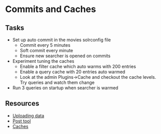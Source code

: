 # Commits and Caches

## Tasks
* Set up auto commit in the movies solrconfig file
	* Commit every 5 minutes
	* Soft commit every minute
	* Ensure new searcher is opened on commits
* Experiment tuning the caches
	* Enable a filter cache which auto warms with 200 entries
	* Enable a query cache with 20 entries auto warmed
	* Look at the admin Plugins->Cache and checkout the cache levels.  Try queries and watch them change
* Run 3 queries on startup when searcher is warmed

## Resources
* [Uploading data](https://cwiki.apache.org/confluence/display/solr/Uploading+Data+with+Index+Handlers)
* [Post tool](https://cwiki.apache.org/confluence/display/solr/Post+Tool)
* [Caches](https://cwiki.apache.org/confluence/display/solr/Query+Settings+in+SolrConfig)
